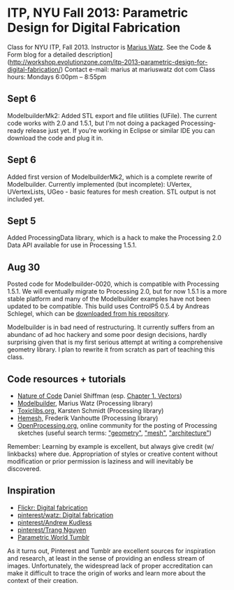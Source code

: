 # ITP, NYU Fall 2013: Parametric Design for Digital Fabrication

Class for NYU ITP, Fall 2013. Instructor is [Marius Watz](http://mariuswatz.com).
See the Code & Form blog for a detailed description](http://workshop.evolutionzone.com/itp-2013-parametric-design-for-digital-fabrication/)
Contact e-mail: marius at mariuswatz dot com
Class hours: Mondays 6:00pm – 8:55pm

## Sept 6

ModelbuilderMk2: Added STL export and file utilities (UFile). The current code works with 2.0 and 1.5.1, but I'm not doing a packaged Processing-ready release just yet. If you're working in Eclipse or similar IDE you can download the code and plug it in.

## Sept 6

Added first version of ModelbuilderMk2, which is a complete rewrite of Modelbuilder. Currently implemented (but incomplete): UVertex, UVertexLists, UGeo - basic features for mesh creation. STL output is not included yet.

## Sept 5

Added ProcessingData library, which is a hack to make the Processing 2.0 Data API available for use in Processing 1.5.1.

## Aug 30 

Posted code for Modelbuilder-0020, which is compatible with Processing 1.5.1. We will eventually migrate to Processing 2.0, but for now 1.5.1 is a more stable platform and many of the Modelbuilder examples have not been updated to be compatible. This build uses ControlP5 0.5.4 by Andreas Schlegel, which can be [downloaded from his repository](https://code.google.com/p/controlp5/downloads/detail?name=controlP5_0.5.4.zip&can=2&q=).

Modelbuilder is in bad need of restructuring. It currently suffers from an abundanc of ad hoc hackery and some poor design decisions, hardly surprising given that is my first serious attempt at writing a comprehensive geometry library. I plan to rewrite it from scratch as part of teaching this class.


## Code resources + tutorials

+ [Nature of Code](http://natureofcode.com/) Daniel Shiffman (esp. [Chapter 1. Vectors](http://natureofcode.com/book/chapter-1-vectors/))
+ [Modelbuilder](https://github.com/mariuswatz/modelbuilder), Marius Watz (Processing library)
+ [Toxiclibs.org,](http://toxiclibs.org/) Karsten Schmidt (Processing library)
+ [Hemesh,](http://hemesh.wblut.com/) Frederik Vanhoutte (Processing library)
+ [OpenProcessing.org,](http://www.openprocessing.org/) online community for the posting of Processing sketches (useful search terms: ["geometry"](http://www.openprocessing.org/search/?q=geometry), ["mesh"](http://www.openprocessing.org/search/?q=geometry), ["architecture"](http://www.openprocessing.org/search/?q=architecture))

Remember: Learning by example is excellent, but always give credit (w/ linkbacks) where due. Appropriation of styles or creative content without modification or prior permission is laziness and will inevitably be discovered.

## Inspiration

+ [Flickr: Digital fabrication](http://www.flickr.com/groups/digitalfabrication/)
+ [pinterest/watz: Digital fabrication](http://pinterest.com/watzmarius/digital-fabrication/)
+ [pinterest/Andrew Kudless](http://pinterest.com/matsys/computational-design/)
+ [pinterest/Trang Nguyen](http://pinterest.com/trangng/texture-materiality/)
+ [Parametric World Tumblr](http://parametricworld.tumblr.com/)

As it turns out, Pinterest and Tumblr are excellent sources for inspiration and research, at least in the sense of providing an endless stream of images. Unfortunately, the widespread lack of proper accreditation can make it difficult to trace the origin of works and learn more about the context of their creation.
